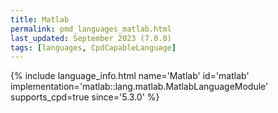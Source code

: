 ```yaml
---
title: Matlab
permalink: pmd_languages_matlab.html
last_updated: September 2023 (7.0.0)
tags: [languages, CpdCapableLanguage]
---
```


{% include language_info.html name='Matlab' id='matlab' implementation='matlab::lang.matlab.MatlabLanguageModule' supports_cpd=true since='5.3.0' %}
